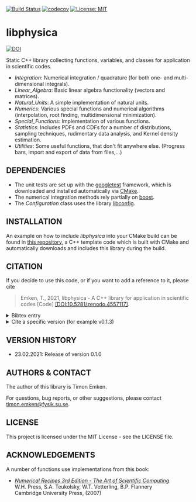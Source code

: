 [![Build Status](https://github.com/temken/libphysica/workflows/Build%20Status/badge.svg)](https://github.com/temken/libphysica/actions)
[![codecov](https://codecov.io/gh/temken/libphysica/branch/main/graph/badge.svg)](https://codecov.io/gh/temken/libphysica)
[![License: MIT](https://img.shields.io/badge/License-MIT-blue.svg)](https://opensource.org/licenses/MIT)

# libphysica
[![DOI](https://zenodo.org/badge/261012574.svg)](https://zenodo.org/badge/latestdoi/261012574)

Static C++ library collecting functions, variables, and classes for application in scientific codes.

- *Integration*: Numerical integration / quadrature (for both one- and multi-dimensional integrals).
- *Linear_Algebra*: Basic linear algebra functionality (vectors and matrices).
- *Natural_Units*: A simple implementation of natural units.
- *Numerics*: Various special functions and numerical algorithms (interpolation, root finding, multidimensional minimization).
- *Special_Functions*: Implementation of various functions.
- *Statistics*: Includes PDFs and CDFs for a number of distributions, sampling techniques, rudimentary data analysis, and Kernel density estimation.
- *Utilities*: Some useful functions, that don't fit anywhere else. (Progress bars, import and export of data from files,...)

## DEPENDENCIES

- The unit tests are set up with the [googletest](https://github.com/google/googletest) framework, which is downloaded and installed automatically via [CMake](https://cmake.org/).
- The numerical integration methods rely partially on [boost](https://www.boost.org/).
- The *Configuration* class uses the library [libconfig](https://hyperrealm.github.io/libconfig/).

## INSTALLATION

An example on how to include *libphysica* into your CMake build can be found in [this repository](https://github.com/temken/template_cpp_cmake_libphysica), a C++ template code which is built with CMake and automatically downloads and includes this library during the build.

## CITATION

If you decide to use this code, or if you want to add a reference to it, please cite

> Emken, T., 2021, libphysica - A C++ library for application in scientific codes [Code] [[DOI:10.5281/zenodo.4557117]](https://doi.org/10.5281/zenodo.4557117).

<details><summary>Bibtex entry</summary>
<p>

```
@software{libphysica,
  author = {Emken, Timon},
  title = {{libphysica - A C++ library for application in scientific codes [Code]}},
  year         = {2020},
  publisher    = {Zenodo},
  doi          = {DOI:10.5281/zenodo.4557117},
  url          = {https://doi.org/10.5281/zenodo.4557117},
  howpublished={The code can be found under \url{https://github.com/temken/libphysica}.}
}
```
</p>
</details>

<details><summary>Cite a specific version (for example v0.1.3)</summary>
<p>
If you want to cite a specific version, e.g. v0.1.3, please cite the respective DOI that you can find [here](https://doi.org/10.5281/zenodo.4557117),

> Emken, T., 2021, libphysica - A C++ library for application in scientific codes [Code, v0.1.3] [[DOI:10.5281/zenodo.6045459]](https://doi.org/10.5281/zenodo.6045459).

And the corresponding bibtex entry:

```
@software{libphysica_0_1_3,
  author = {Emken, Timon},
  title = {{libphysica - A C++ library for application in scientific codes [Code, v0.1.3]}},
  year         = {2020},
  publisher    = {Zenodo},
  version      = {v0.1.3},
  doi          = {DOI:10.5281/zenodo.6045459},
  url          = {https://doi.org/10.5281/zenodo.6045459},
  howpublished={The code can be found under \url{https://github.com/temken/libphysica}.}
}
```
</p>
</details>

## VERSION HISTORY

- 23.02.2021: Release of version 0.1.0

## AUTHORS & CONTACT

The author of this library is Timon Emken.

For questions, bug reports, or other suggestions, please contact [timon.emken@fysik.su.se](mailto:timon.emken@fysik.su.se).

## LICENSE

This project is licensed under the MIT License - see the LICENSE file.

## ACKNOWLEDGEMENTS

A number of functions use implementations from this book:

- [*Numerical Recipes 3rd Edition -  The Art of Scientific Computing*](https://en.wikipedia.org/wiki/Numerical_Recipes)  
W.H. Press, S.A. Teukolsky, W.T. Vetterling, B.P. Flannery   
Cambridge University Press, (2007)
